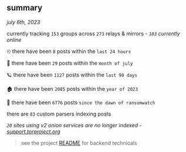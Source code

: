 
## summary
_july 6th, 2023_

currently tracking `153` groups across `273` relays & mirrors - _`103` currently online_

⏲ there have been `8` posts within the `last 24 hours`

🦈 there have been `29` posts within the `month of july`

🪐 there have been `1127` posts within the `last 90 days`

🏚 there have been `2085` posts within the `year of 2023`

🦕 there have been `6776` posts `since the dawn of ransomwatch`

there are `83` custom parsers indexing posts

_`20` sites using v2 onion services are no longer indexed - [support.torproject.org](https://support.torproject.org/onionservices/v2-deprecation/)_

> see the project [README](https://github.com/joshhighet/ransomwatch#ransomwatch--) for backend technicals
